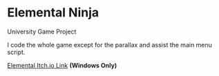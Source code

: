# Elemental Ninja
University Game Project
<p>
I code the whole game except for the parallax and assist the main menu script.
</p>

[Elemental Itch.io Link](https://axiathedeveloper.itch.io/elementalninja)
**(Windows Only)**

